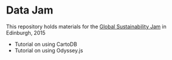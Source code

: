 # Data Jam
This repository holds materials for the [Global Sustainability Jam](http://planet.globalsustainabilityjam.org) in Edinburgh, 2015

* Tutorial on using CartoDB
* Tutorial on using Odyssey.js
